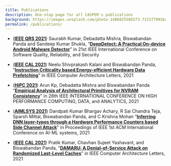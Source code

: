```yaml
---
title: Publications
description: One-stop page for all CASPER's publications
background: https://images.unsplash.com/photo-1486825586573-7131f7991bdd?auto=format&w=2000
permalink: /publications/
---
```

* (**[IEEE QRS 2021](https://qrs21.techconf.org/)**) Saurabh Kumar, Debadatta Mishra, Biswabandan Panda and Sandeep Kumar Shukla, “**[DeepDetect: A Practical On-device Android Malware Detector](https://www.cse.iitb.ac.in/~biswa/QRS2021.pdf)**" in 21st IEEE International Conference on Software Quality, Reliability, and Security

* (**[IEEE CAL 2021](https://www.computer.org/csdl/journal/ca)**) Neelu Shivprakash Kalani and Biswabandan Panda, “**[Instruction Criticality based Energy-efficient
Hardware Data Prefetching](https://www.cse.iitb.ac.in/~biswa/EnergyPref.pdf)**" in IEEE Computer Architecture Letters, 2021

* (**[HiPC 2021](https://hipc.org/)**) Arun Kp, Debadatta Mishra and Biswabandan Panda “**[Empirical Analysis of Architectural Primitives for NVRAM Consistency](https://www.cse.iitb.ac.in/~biswa/HiPC21.pdf)**" in 28th IEEE INTERNATIONAL CONFERENCE ON HIGH PERFORMANCE COMPUTING, DATA, and ANALYTICS, 2021

* (**[AIMLSYS 2021](https://www.aimlsystems.org/2021/)**) Dandpati Kumar Bhargav Achary, R Sai Chandra Teja, Sparsh Mittal, Biswabandan Panda, and C Krishna Mohan “**[Inferring DNN layer-types through a Hardware Performance Counters based Side Channel Attack](https://www.cse.iitb.ac.in/~biswa/AIMLSYS.pdf)**" in Proceedings of IEEE 1st ACM International Conference on AI-ML systems, 2021

* (**[IEEE CAL 2021](https://www.computer.org/csdl/journal/ca)**) Pratik Kumar, Chavhan Sujeet Yashavant, and Biswabandan Panda, “**[DAMARU: A Denial-of-Service Attack on Randomized Last-Level Caches](https://www.cse.iitb.ac.in/~biswa/DAMARU-final.pdf)**" in IEEE Computer Architecture Letters, 2021
